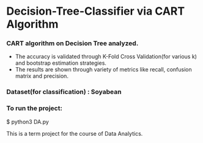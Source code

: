 # Decision-Tree-Classifier via CART Algorithm

### CART algorithm on Decision Tree analyzed. 
* The accuracy is validated through K-Fold Cross Validation(for various k) and bootstrap estimation strategies.
* The results are shown through variety of metrics like recall, confusion matrix and precision.

### Dataset(for classification) : Soyabean

### To run the project: 
$ python3 DA.py

This is a term project for the course of Data Analytics.

